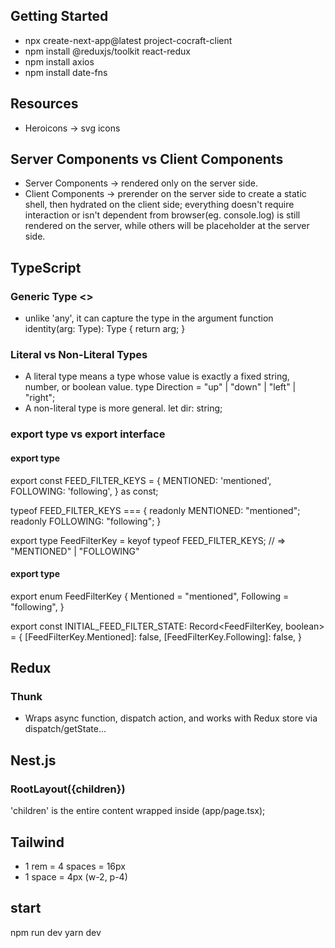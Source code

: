 ## Getting Started
- npx create-next-app@latest project-cocraft-client
- npm install @reduxjs/toolkit react-redux
- npm install axios
- npm install date-fns


## Resources
- Heroicons -> svg icons


## Server Components vs Client Components
- Server Components -> rendered only on the server side.
- Client Components -> prerender on the server side to create a static shell, then hydrated on the client side;
everything doesn't require interaction or isn't dependent from browser(eg. console.log) is still rendered on the server, while others will be placeholder at the server side.


## TypeScript
### Generic Type <>
- unlike 'any', it can capture the type in the argument 
function identity<Type>(arg: Type): Type {
return arg;
}

### Literal vs Non-Literal Types
- A literal type means a type whose value is exactly a fixed string, number, or boolean value.
type Direction = "up" | "down" | "left" | "right";
- A non-literal type is more general.
let dir: string;

### export type vs export interface
#### export type
export const FEED_FILTER_KEYS = {
  MENTIONED: 'mentioned',
  FOLLOWING: 'following',
} as const;

typeof FEED_FILTER_KEYS === {
  readonly MENTIONED: "mentioned";
  readonly FOLLOWING: "following";
}

export type FeedFilterKey = keyof typeof FEED_FILTER_KEYS;
// => "MENTIONED" | "FOLLOWING"

#### export type
export enum FeedFilterKey {
  Mentioned = "mentioned",
  Following = "following",
}

export const INITIAL_FEED_FILTER_STATE: Record<FeedFilterKey, boolean> = {
  [FeedFilterKey.Mentioned]: false,
  [FeedFilterKey.Following]: false,
}


## Redux
### Thunk
- Wraps async function, dispatch action, and works with Redux store via dispatch/getState...


## Nest.js
### RootLayout({children})
'children' is the entire content wrapped inside <RootLayout> (app/page.tsx);


## Tailwind
- 1 rem = 4 spaces = 16px
- 1 space = 4px (w-2, p-4)


## start
npm run dev
yarn dev

